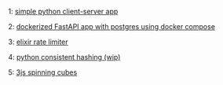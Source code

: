 1: [simple python client-server app](./day-1)

2: [dockerized FastAPI app with postgres using docker compose](./day-2/fast-api-hello-postgres)

3: [elixir rate limiter](./day-3/elixir-rate-limiter)

4: [python consistent hashing (wip)](./day-4/python-consistent-hashing)

5: [3js spinning cubes](./day-5/3js-spinning-cubes)
